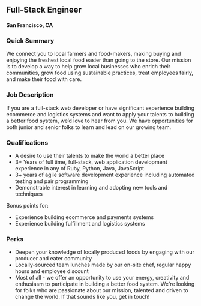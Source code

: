 ## Full-Stack Engineer
#### San Francisco, CA

### Quick Summary
We connect you to local farmers and food-makers, making buying and enjoying the freshest local food easier than going to the store. Our mission is to develop a way to help grow local businesses who enrich their communities, grow food using sustainable practices, treat employees fairly, and make their food with care. 

### Job Description
If you are a full-stack web developer or have significant experience building ecommerce and logistics systems and want to apply your talents to building a better food system, we’d love to hear from you. We have opportunities for both junior and senior folks to learn and lead on our growing team.

### Qualifications
+ A desire to use their talents to make the world a better place
+ 3+ Years of full time, full-stack, web application development experience in any of Ruby, Python, Java, JavaScript
+ 3+ years of agile software development experience including automated testing and pair programming
+ Demonstrable interest in learning and adopting new tools and techniques

Bonus points for:
+ Experience building ecommerce and payments systems
+ Experience building fulfillment and logistics systems​

### Perks
+ Deepen your knowledge of locally produced foods by engaging with our producer and eater community
+ Locally-sourced team lunches made by our on-site chef, regular happy hours and employee discount
+ Most of all - we offer an opportunity to use your energy, creativity and enthusiasm to participate in building a better food system. We're looking for folks who are passionate about our mission, talented and driven to change the world. If that sounds like you, get in touch!
